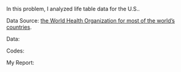 In this problem, I analyzed life table data for the U.S..

Data Source: [the World Health Organization for most of the world’s countries](http://www.who.int/gho/database/en/).

Data: <br>

Codes: <br>

My Report: <br>
